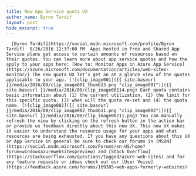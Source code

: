 ```yaml
---
title: New App Service quota UX
author_name: Byron Tardif
layout: post
hide_excerpt: true
---
```

      [Byron Tardif](https://social.msdn.microsoft.com/profile/Byron Tardif)  8/26/2016 12:37:00 PM  Apps hosted in Free and Shared App Service plans get access to certain amounts of resources based on their quotas. You can learn more about app service quotas and how the apply to your apps here: [How to: Monitor Apps in Azure App Service](https://azure.microsoft.com/documentation/articles/web-sites-monitor/) The new quota UX let’s get an at a glance view of the quotas applicable to your app. [![clip_image001]({{ site.baseurl }}/media/2016/08/clip_image001_thumb13.png "clip_image001")]({{ site.baseurl }}/media/2016/08/clip_image00114.png) Each quota contains basic information about (1) the current utilization, (2) the limit for this specific quota, (3) when will the quota re-set and (4) the quota name. [![clip_image002]({{ site.baseurl }}/media/2016/08/clip_image002_thumb11.png "clip_image002")]({{ site.baseurl }}/media/2016/08/clip_image00211.png) You can manually refresh the view by clicking on the refresh button in the action bar or provide us feedback directly about this new UX. This new UX makes it easier to understand the resource usage for your apps and what resources are being exhausted. If you have any questions about this UX or App Service in general be sure to check our forums in [MSDN](https://social.msdn.microsoft.com/Forums/en-US/home?forum=windowsazurewebsitespreview) and [Stack Overflow](https://stackoverflow.com/questions/tagged/azure-web-sites) and for any feature requests or ideas check out our [User Voice](https://feedback.azure.com/forums/169385-web-apps-formerly-websites)     